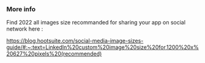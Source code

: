 ### More info

Find 2022 all images size recommanded for sharing your app on social network here :

https://blog.hootsuite.com/social-media-image-sizes-guide/#:~:text=LinkedIn%20custom%20image%20size%20for,1200%20x%20627%20pixels%20(recommended)